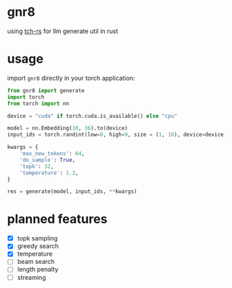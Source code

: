 # gnr8

using [tch-rs](https://github.com/LaurentMazare/tch-rs) for llm generate util in rust

# usage

import `gnr8` directly in your torch application:

```python
from gnr8 import generate
import torch
from torch import nn

device = "cuda" if torch.cuda.is_available() else "cpu"

model = nn.Embedding(10, 36).to(device)
input_ids = torch.randint(low=0, high=9, size = (1, 16), device=device)

kwargs = {
    'max_new_tokens': 64,
    'do_sample': True,
    'topk': 32,
    'temperature': 1.3,
}

res = generate(model, input_ids, **kwargs)
```

# planned features
- [x] topk sampling
- [x] greedy search
- [x] temperature
- [ ] beam search
- [ ] length penalty
- [ ] streaming
